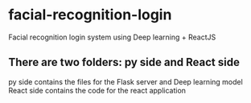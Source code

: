 # facial-recognition-login
Facial recognition login system using Deep learning + ReactJS

## There are two folders: py side and React side
py side contains the files for the Flask server and Deep learning model
React side contains the code for the react application
